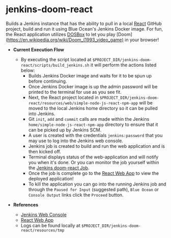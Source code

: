 # jenkins-doom-react
Builds a Jenkins instance that has the ability to pull in a local [React](https://reactjs.org/) GitHub project, build and run it using Blue Ocean's Jenkins Docker image. For fun, the React application utilizes [DOSBox](https://www.dosbox.com/) to let you play [Doom](https://en.wikipedia.org/wiki/Doom_(1993_video_game) in your browser!

- **Current Execution Flow**
  - By executing the script located at `$PROJECT_DIR/jenkins-doom-react/scripts/build_jenkins.sh` it will perform the actions listed below:
    - Builds Jenkins Docker image and waits for it to be spun up before continuing.
    - Once Jenkins Docker image is up the admin password will be printed to the terminal for use as you see fit.
    - Next, the React project located in `$PROJECT_DIR/jenkins-doom-react/resources/web/simple-node-js-react-npm-app` will be moved to the local Jenkins home directory so it can be pulled into Jenkins.
    - Git `init`, `add` and `commit` calls are made within the Jenkins `home/simple-node-js-react-npm-app` directory to ensure that it can be picked up by Jenkins SCM.
    - A user is created with the credentials `jenkins:password` that you may use to log into the Jenkins web console.
    - Jenkins job is created to build and run the web application and is then kicked off.
    - Terminal displays status of the web-application and will notify you when it's done. Or you can monitor the job yourself within the [Jenkins doom-react Job](http://localhost:8082/job/doom-react).
    - Once the job is complete go to the [React Web App](http://localhost:3000) to view the deployed application!
    - To kill the application you can go into the running Jenkins job and through the `Paused for Input` (suggested path), `Blue Ocean` or `Console Output` links click the `Proceed` button.

- **References**
  - [Jenkins Web Console](http://localhost:8082)
  - [React Web App](http://localhost:3000)
  - Logs can be found locally at `$PROJECT_DIR/jenkins-doom-react/resources/tmp`
